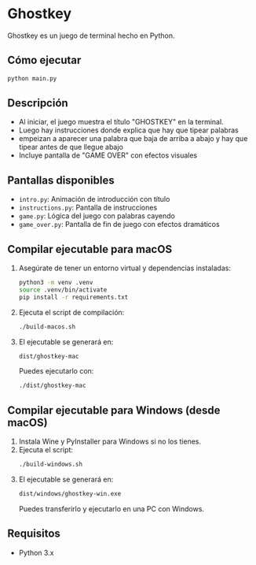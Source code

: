 # Ghostkey

Ghostkey es un juego de terminal hecho en Python.

## Cómo ejecutar

```bash
python main.py
```

## Descripción

- Al iniciar, el juego muestra el título "GHOSTKEY" en la terminal.
- Luego hay instrucciones donde explica que hay que tipear palabras
- empeizan a aparecer una palabra que baja de arriba a abajo y hay que tipear antes de que llegue abajo
- Incluye pantalla de "GAME OVER" con efectos visuales

## Pantallas disponibles

- `intro.py`: Animación de introducción con título
- `instructions.py`: Pantalla de instrucciones
- `game.py`: Lógica del juego con palabras cayendo
- `game_over.py`: Pantalla de fin de juego con efectos dramáticos


## Compilar ejecutable para macOS

1. Asegúrate de tener un entorno virtual y dependencias instaladas:
	```sh
	python3 -m venv .venv
	source .venv/bin/activate
	pip install -r requirements.txt
	```
2. Ejecuta el script de compilación:
	```sh
	./build-macos.sh
	```
3. El ejecutable se generará en:
	```sh
	dist/ghostkey-mac
	```
	Puedes ejecutarlo con:
	```sh
	./dist/ghostkey-mac
	```

## Compilar ejecutable para Windows (desde macOS)

1. Instala Wine y PyInstaller para Windows si no los tienes.
2. Ejecuta el script:
	```sh
	./build-windows.sh
	```
3. El ejecutable se generará en:
	```sh
	dist/windows/ghostkey-win.exe
	```
	Puedes transferirlo y ejecutarlo en una PC con Windows.

## Requisitos
- Python 3.x
